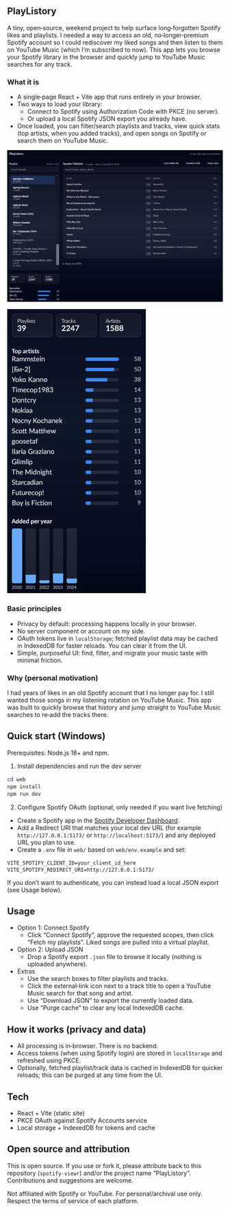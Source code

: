 ## PlayListory

A tiny, open‑source, weekend project to help surface long‑forgotten Spotify likes and playlists. I needed a way to access an old, no‑longer‑premium Spotify account so I could rediscover my liked songs and then listen to them on YouTube Music (which I’m subscribed to now). This app lets you browse your Spotify library in the browser and quickly jump to YouTube Music searches for any track.

### What it is

- A single‑page React + Vite app that runs entirely in your browser.
- Two ways to load your library:
  - Connect to Spotify using Authorization Code with PKCE (no server).
  - Or upload a local Spotify JSON export you already have.
- Once loaded, you can filter/search playlists and tracks, view quick stats (top artists, when you added tracks), and open songs on Spotify or search them on YouTube Music.

![Screenshot of PlayListory application](docs/img/screenshot-1.png)


![Screenshot of PlayListory stats](docs/img/screenshot-2.png)


### Basic principles

- Privacy by default: processing happens locally in your browser.
- No server component or account on my side.
- OAuth tokens live in `localStorage`; fetched playlist data may be cached in IndexedDB for faster reloads. You can clear it from the UI.
- Simple, purposeful UI: find, filter, and migrate your music taste with minimal friction.

### Why (personal motivation)

I had years of likes in an old Spotify account that I no longer pay for. I still wanted those songs in my listening rotation on YouTube Music. This app was built to quickly browse that history and jump straight to YouTube Music searches to re‑add the tracks there.

## Quick start (Windows)

Prerequisites: Node.js 18+ and npm.

1) Install dependencies and run the dev server

```powershell
cd web
npm install
npm run dev
```

2) Configure Spotify OAuth (optional, only needed if you want live fetching)

- Create a Spotify app in the [Spotify Developer Dashboard](https://developer.spotify.com/dashboard).
- Add a Redirect URI that matches your local dev URL (for example `http://127.0.0.1:5173/` or `http://localhost:5173/`) and any deployed URL you plan to use.
- Create a `.env` file in `web/` based on `web/env.example` and set:

```env
VITE_SPOTIFY_CLIENT_ID=your_client_id_here
VITE_SPOTIFY_REDIRECT_URI=http://127.0.0.1:5173/
```

If you don’t want to authenticate, you can instead load a local JSON export (see Usage below).

## Usage

- Option 1: Connect Spotify
  - Click “Connect Spotify”, approve the requested scopes, then click “Fetch my playlists”. Liked songs are pulled into a virtual playlist.
- Option 2: Upload JSON
  - Drop a Spotify export `.json` file to browse it locally (nothing is uploaded anywhere).
- Extras
  - Use the search boxes to filter playlists and tracks.
  - Click the external‑link icon next to a track title to open a YouTube Music search for that song and artist.
  - Use “Download JSON” to export the currently loaded data.
  - Use “Purge cache” to clear any local IndexedDB cache.

## How it works (privacy and data)

- All processing is in‑browser. There is no backend.
- Access tokens (when using Spotify login) are stored in `localStorage` and refreshed using PKCE.
- Optionally, fetched playlist/track data is cached in IndexedDB for quicker reloads; this can be purged at any time from the UI.

## Tech

- React + Vite (static site)
- PKCE OAuth against Spotify Accounts service
- Local storage + IndexedDB for tokens and cache

## Open source and attribution

This is open source. If you use or fork it, please attribute back to this repository (`spotify-viewr`) and/or the project name “PlayListory”. Contributions and suggestions are welcome.

Not affiliated with Spotify or YouTube. For personal/archival use only. Respect the terms of service of each platform.


